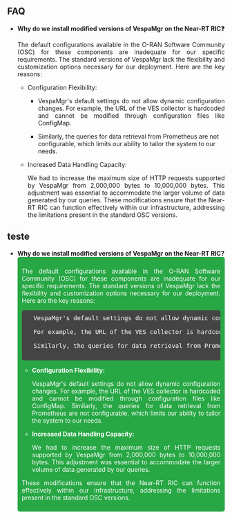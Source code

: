 ## FAQ

- **Why do we install modified versions of VespaMgr on the Near-RT RIC❓**
   <p align="justify">
   The default configurations available in the O-RAN Software Community (OSC) for these components are inadequate for our specific requirements. The standard versions of VespaMgr lack the flexibility and customization options necessary for our deployment. Here are the key reasons:
   </p>
   
   - Configuration Flexibility:
      - <p align="justify"> VespaMgr's default settings do not allow dynamic configuration changes. For example, the URL of the VES collector is hardcoded and cannot be modified through configuration files like ConfigMap.
      - Similarly, the queries for data retrieval from Prometheus are not configurable, which limits our ability to tailor the system to our needs.
        </p>
        
   - Increased Data Handling Capacity:
        <p align="justify"> We had to increase the maximum size of HTTP requests supported by VespaMgr from 2,000,000 bytes to 10,000,000 bytes. This adjustment was essential to accommodate the larger volume of data generated by our queries.
      These modifications ensure that the Near-RT RIC can function effectively within our infrastructure, addressing the limitations present in the standard OSC versions.
   </p>



## teste

- **Why do we install modified versions of VespaMgr on the Near-RT RIC?**
  <div style="background-color: #28a745; color: white; padding: 10px; border-radius: 5px;">
    <p align="justify" style="color: white;">
      The default configurations available in the O-RAN Software Community (OSC) for these components are inadequate for our specific requirements. The standard versions of VespaMgr lack the flexibility and customization options necessary for our deployment. Here are the key reasons:
    </p>
    <pre style="background-color: #444; color: white; padding: 10px; border-radius: 5px;">
    VespaMgr's default settings do not allow dynamic configuration changes.<br>
    For example, the URL of the VES collector is hardcoded and cannot be modified through configuration files like ConfigMap.<br>
    Similarly, the queries for data retrieval from Prometheus are not configurable, which limits our ability to tailor the system to our needs.
    </pre>
    <ul style="color: white;">
      <li><strong>Configuration Flexibility:</strong>
        <p align="justify" style="color: white;">
          VespaMgr's default settings do not allow dynamic configuration changes. For example, the URL of the VES collector is hardcoded and cannot be modified through configuration files like ConfigMap. Similarly, the queries for data retrieval from Prometheus are not configurable, which limits our ability to tailor the system to our needs.
        </p>
      </li>
      <li><strong>Increased Data Handling Capacity:</strong>
        <p align="justify" style="color: white;">
          We had to increase the maximum size of HTTP requests supported by VespaMgr from 2,000,000 bytes to 10,000,000 bytes. This adjustment was essential to accommodate the larger volume of data generated by our queries.
        </p>
      </li>
    </ul>
    <p align="justify" style="color: white;">
      These modifications ensure that the Near-RT RIC can function effectively within our infrastructure, addressing the limitations present in the standard OSC versions.
    </p>
  </div>

